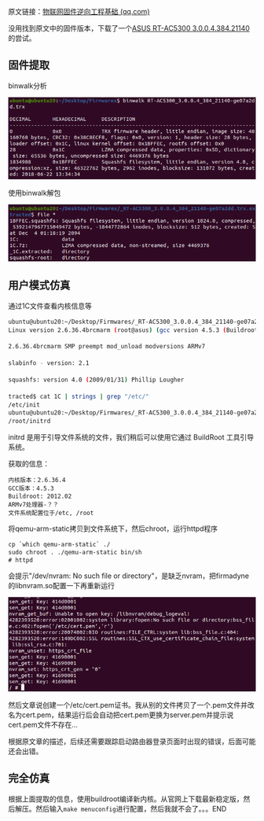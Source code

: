 原文链接：[物联网固件逆向工程基础 (qq.com)](https://mp.weixin.qq.com/s?__biz=MzU2NDY2OTU4Nw==&mid=2247509050&idx=1&sn=26be262f12e6b535199869cfee3619fc&chksm=fc4599c6cb3210d07b244ad1db01614e25069cb28fe1be9672c3545c562eb4dc8e51d8bd29f6&scene=126&sessionid=1691601255&key=2a83edf5b0c7443468b5e1654ec198ef0205f83fa151713ffd51e386f68a6b8245d96a030824963be960bb1587ab49f8abddc49a5efa96135746b00fb3c0a8a2bbbec14f5d98ded4bce3737ed37550160b1c4edc4e66ed34a5c2d4ef3eb9903c1d9376dfa6b62efa97be3604e71f55a5afa55ebc41690dd46a36b0e821875ef5&ascene=15&uin=MzgxODQ4MjMz&devicetype=Windows+10+x64&version=63060012&lang=zh_CN&session_us=gh_20e7cc213b82&countrycode=GY&exportkey=n_ChQIAhIQqVGnzikExXP91pln1FQbrBLvAQIE97dBBAEAAAAAAC0kKJECczYAAAAOpnltbLcz9gKNyK89dVj0CtOLdqkpCivfE9i1kUrEaTVv8BZp310uiZVESo4Encc3eLKYqVYzNdkXloApOC3xYLoLaDZRCkQzJ%2F5W44BXQE58loYuFcyu5OCRi4PZVVoxk%2FVO%2FFW53t9uFgAhvtbIpQRZt%2FoaQCU7P6GYZjXCuvy%2FjZMdHbu4W8UnaermC1Ca%2Fs%2BDymtPRD79aQD%2B%2BbCkZpbGwdqOiszPv2z%2Bs1N6R3xR%2BZmV2e230ez3QjETWege79C3AOTNpO%2FvZ70AGestHsq3rWIxYqwB&acctmode=0&pass_ticket=0rAsoEubofcrSS3jfgjQWTqNt2OHtmVqzLNAOdqCkNleJNJOF%2FaUmO1qdSoW9twO&wx_header=0&fontgear=1)

没用找到原文中的固件版本，下载了一个[ASUS RT-AC5300 3.0.0.4.384.21140](https://dlsvr04.asus.com.cn/pub/ASUS/wireless/RT-AC5300/FW_RT_AC5300_300438421140.ZIP?model=RT-AC5300)的尝试。

## 固件提取

binwalk分析

![](images/Pasted%20image%2020231009093426.png)

使用binwalk解包

![](images/Pasted%20image%2020231009093741.png)

## 用户模式仿真
通过1C文件查看内核信息等

```bash
ubuntu@ubuntu20:~/Desktop/Firmwares/_RT-AC5300_3.0.0.4_384_21140-ge07a2dd.trx.extracted$ cat 1C | strings | grep "version"
Linux version 2.6.36.4brcmarm (root@asus) (gcc version 4.5.3 (Buildroot 2012.02) ) #1 SMP PREEMPT Fri Jun 22 21:12:37 CST 2018

2.6.36.4brcmarm SMP preempt mod_unload modversions ARMv7

slabinfo - version: 2.1

squashfs: version 4.0 (2009/01/31) Phillip Lougher

tracted$ cat 1C | strings | grep "/etc/"
/etc/init
ubuntu@ubuntu20:~/Desktop/Firmwares/_RT-AC5300_3.0.0.4_384_21140-ge07a2dd.trx.extracted$ cat 1C | strings | grep "/root/"
/root/initrd
```

initrd 是用于引导文件系统的文件，我们稍后可以使用它通过 BuildRoot 工具引导系统。

获取的信息：

```
内核版本：2.6.36.4
GCC版本：4.5.3
Buildroot: 2012.02
ARMv7处理器-？？
文件系统配置位于/etc, /root
```

将qemu-arm-static拷贝到文件系统下，然后chroot，运行httpd程序

```
cp `which qemu-arm-static` ./
sudo chroot . ./qemu-arm-static bin/sh
# httpd
```

会提示"/dev/nvram: No such file or directory"，是缺乏nvram，把firmadyne的libnvram.so配置一下再重新运行

![](images/Pasted%20image%2020231009095140.png)

然后文章说创建一个/etc/cert.pem证书。我从别的文件拷贝了一个.pem文件并改名为cert.pem，结果运行后会自动把cert.pem更换为server.pem并提示说cert.pem文件不存在...

根据原文章的描述，后续还需要跟踪启动路由器登录页面时出现的错误，后面可能还会出错。

## 完全仿真
根据上面提取的信息，使用buildroot编译新内核。从官网上下载最新稳定版，然后解压。然后输入`make menuconfig`进行配置，然后我就不会了。。。END


